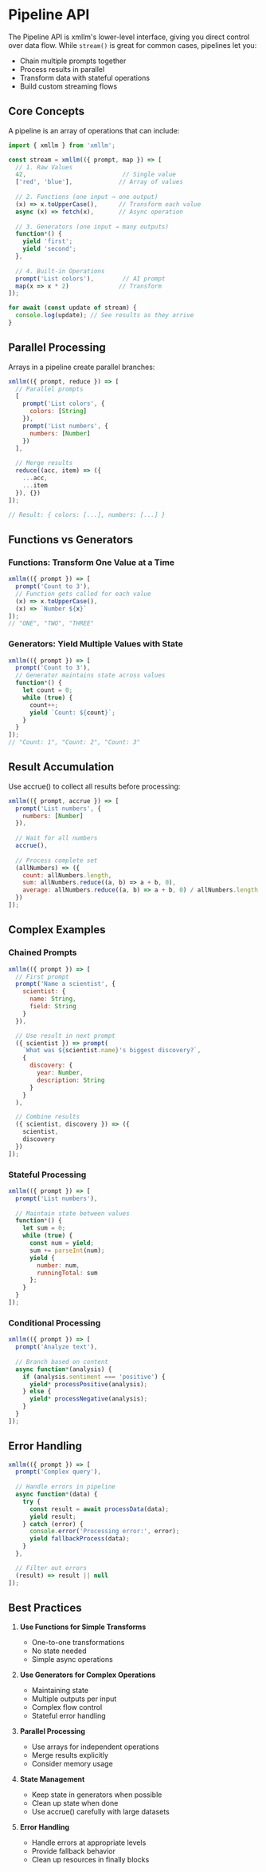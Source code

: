 # Pipeline API

The Pipeline API is xmllm's lower-level interface, giving you direct control over data flow. While `stream()` is great for common cases, pipelines let you:

- Chain multiple prompts together
- Process results in parallel
- Transform data with stateful operations
- Build custom streaming flows

## Core Concepts

A pipeline is an array of operations that can include:

```javascript
import { xmllm } from 'xmllm';

const stream = xmllm(({ prompt, map }) => [
  // 1. Raw Values
  42,                           // Single value
  ['red', 'blue'],             // Array of values
  
  // 2. Functions (one input → one output)
  (x) => x.toUpperCase(),      // Transform each value
  async (x) => fetch(x),       // Async operation
  
  // 3. Generators (one input → many outputs)
  function*() {
    yield 'first';
    yield 'second';
  },
  
  // 4. Built-in Operations
  prompt('List colors'),        // AI prompt
  map(x => x * 2)              // Transform
]);

for await (const update of stream) {
  console.log(update); // See results as they arrive
}
```

## Parallel Processing

Arrays in a pipeline create parallel branches:

```javascript
xmllm(({ prompt, reduce }) => [
  // Parallel prompts
  [
    prompt('List colors', {
      colors: [String]
    }),
    prompt('List numbers', {
      numbers: [Number]
    })
  ],
  
  // Merge results
  reduce((acc, item) => ({
    ...acc,
    ...item
  }), {})
]);

// Result: { colors: [...], numbers: [...] }
```

## Functions vs Generators

### Functions: Transform One Value at a Time
```javascript
xmllm(({ prompt }) => [
  prompt('Count to 3'),
  // Function gets called for each value
  (x) => x.toUpperCase(),
  (x) => `Number ${x}`
]);
// "ONE", "TWO", "THREE"
```

### Generators: Yield Multiple Values with State
```javascript
xmllm(({ prompt }) => [
  prompt('Count to 3'),
  // Generator maintains state across values
  function*() {
    let count = 0;
    while (true) {
      count++;
      yield `Count: ${count}`;
    }
  }
]);
// "Count: 1", "Count: 2", "Count: 3"
```

## Result Accumulation

Use accrue() to collect all results before processing:

```javascript
xmllm(({ prompt, accrue }) => [
  prompt('List numbers', {
    numbers: [Number]
  }),
  
  // Wait for all numbers
  accrue(),
  
  // Process complete set
  (allNumbers) => ({
    count: allNumbers.length,
    sum: allNumbers.reduce((a, b) => a + b, 0),
    average: allNumbers.reduce((a, b) => a + b, 0) / allNumbers.length
  })
]);
```

## Complex Examples

### Chained Prompts
```javascript
xmllm(({ prompt }) => [
  // First prompt
  prompt('Name a scientist', {
    scientist: {
      name: String,
      field: String
    }
  }),

  // Use result in next prompt
  ({ scientist }) => prompt(
    `What was ${scientist.name}'s biggest discovery?`,
    {
      discovery: {
        year: Number,
        description: String
      }
    }
  ),

  // Combine results
  ({ scientist, discovery }) => ({
    scientist,
    discovery
  })
]);
```

### Stateful Processing
```javascript
xmllm(({ prompt }) => [
  prompt('List numbers'),
  
  // Maintain state between values
  function*() {
    let sum = 0;
    while (true) {
      const num = yield;
      sum += parseInt(num);
      yield {
        number: num,
        runningTotal: sum
      };
    }
  }
]);
```

### Conditional Processing
```javascript
xmllm(({ prompt }) => [
  prompt('Analyze text'),
  
  // Branch based on content
  async function*(analysis) {
    if (analysis.sentiment === 'positive') {
      yield* processPositive(analysis);
    } else {
      yield* processNegative(analysis);
    }
  }
]);
```

## Error Handling

```javascript
xmllm(({ prompt }) => [
  prompt('Complex query'),
  
  // Handle errors in pipeline
  async function*(data) {
    try {
      const result = await processData(data);
      yield result;
    } catch (error) {
      console.error('Processing error:', error);
      yield fallbackProcess(data);
    }
  },

  // Filter out errors
  (result) => result || null
]);
```

## Best Practices

1. **Use Functions for Simple Transforms**
   - One-to-one transformations
   - No state needed
   - Simple async operations

2. **Use Generators for Complex Operations**
   - Maintaining state
   - Multiple outputs per input
   - Complex flow control
   - Stateful error handling

3. **Parallel Processing**
   - Use arrays for independent operations
   - Merge results explicitly
   - Consider memory usage

4. **State Management**
   - Keep state in generators when possible
   - Clean up state when done
   - Use accrue() carefully with large datasets

5. **Error Handling**
   - Handle errors at appropriate levels
   - Provide fallback behavior
   - Clean up resources in finally blocks